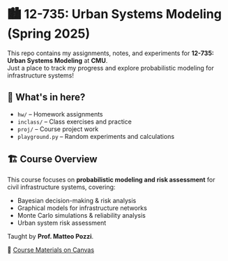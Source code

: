 # 🏙️ 12-735: Urban Systems Modeling (Spring 2025)

This repo contains my assignments, notes, and experiments for **12-735: Urban Systems Modeling** at **CMU**.  
Just a place to track my progress and explore probabilistic modeling for infrastructure systems!  

## 📌 What's in here?
- `hw/` – Homework assignments  
- `inclass/` – Class exercises and practice  
- `proj/` – Course project work  
- `playground.py` – Random experiments and calculations  

## 🏗️ Course Overview
This course focuses on **probabilistic modeling and risk assessment** for civil infrastructure systems, covering:  
- Bayesian decision-making & risk analysis  
- Graphical models for infrastructure networks  
- Monte Carlo simulations & reliability analysis  
- Urban system risk assessment  

Taught by **Prof. Matteo Pozzi**.  

📍 [Course Materials on Canvas](https://www.cmu.edu/canvas/)  
